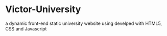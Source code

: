 # Victor-University
a dynamic front-end static university website using develped with HTML5, CSS and Javascript
